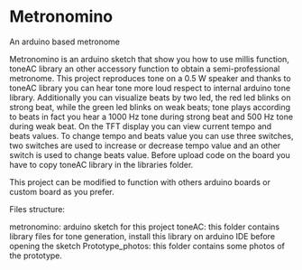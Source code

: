 # Metronomino
An arduino based metronome

Metronomino is an arduino sketch that show you how to use millis function, toneAC library an other accessory function to obtain a 
semi-professional metronome. This project reproduces tone on a 0.5 W speaker and thanks to toneAC library you can hear tone
more loud respect to internal arduino tone library.
Additionally you can visualize beats by two led, the red led blinks on strong beat, while the green led blinks on weak beats; tone plays 
according to beats in fact you hear a 1000 Hz tone during strong beat and 500 Hz tone during weak beat.
On the TFT display you can view current tempo and beats values.
To change tempo and beats value you can use three switches, two switches are used to increase or decrease tempo value and an other switch is used 
to change beats value.
Before upload code on the board you have to copy toneAC library in the libraries folder.

This project can be modified to function with others arduino boards or custom board as you prefer.

Files structure:

metronomino: arduino sketch for this project
toneAC: this folder contains library files for tone generation, install this library on arduino IDE before opening the sketch
Prototype_photos: this folder contains some photos of the prototype. 
